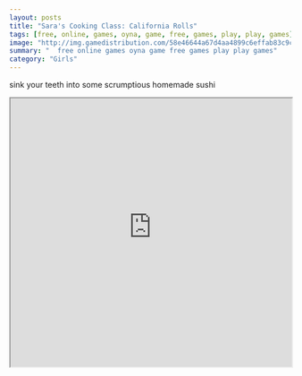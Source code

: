 ```yaml
---
layout: posts
title: "Sara's Cooking Class: California Rolls"
tags: [free, online, games, oyna, game, free, games, play, play, games]
image: "http://img.gamedistribution.com/58e46644a67d4aa4899c6effab83c9c7.jpg"
summary: "  free online games oyna game free games play play games"
category: "Girls"
---
```


sink your teeth into some scrumptious homemade sushi

<iframe width="100%" height="480px;" src="http://flash.gamedistribution.com?game=58e46644a67d4aa4899c6effab83c9c7"></iframe>